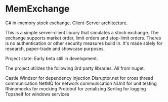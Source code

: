 # MemExchange
C# in-memory stock exchange. Client-Server architecture.

This is a simple server-client library that simulates a stock exchange.
The exchange supports market order, limit orders and stop-limit orders.
Theres is no authentication or other security measures build in. It's made solely for research, paper-trade and showcase purposes.

Project state: Early beta still in development.

The project utilizes the following 3rd party libraries. All from nuget.

Castle Windsor for dependency injection
Disruptor.net for cross thread communication
NetMQ for network communication
NUnit for unit testing
Rhinomocks for mocking
Protobuf for zerializing
Serilog for logging
Topshelf for windows services
